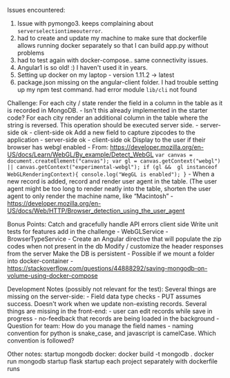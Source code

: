 Issues encountered: 
1. Issue with pymongo3. keeps complaining about `serverselectiontimeouterror`.
2. had to create and update my machine to make sure that dockerfile allows running docker separately so that I can build app.py without problems
3. had to test again with docker-compose.. same connectivity issues. 
4. Angular1 is so old! :) I haven't used it in years. 
5. Setting up docker on my laptop - version 1.11.2 -> latest
6. package.json missing on the angular-client folder. I had trouble setting up my npm test command. had error module `lib/cli` not found


Challenge:
    For each city / state render the field in a column in the table as it is recorded in MongoDB.
        - Isn't this already implemented in the starter code? 
    For each city render an additional column in the table where the string is reversed. This operation should be executed server side.
        - server-side ok
        - client-side ok
    Add a new field to capture zipcodes to the application 
        - server-side ok
        - client-side ok
    Display to the user if their browser has webgl enabled
        - From: https://developer.mozilla.org/en-US/docs/Learn/WebGL/By_example/Detect_WebGL
        ```
        var canvas = document.createElement("canvas");
        var gl = canvas.getContext("webgl") || canvas.getContext("experimental-webgl");
        if (gl &&  gl instanceof WebGLRenderingContext){
            console.log("WegGL is enabled");
        }
        ```
        - 
    When a new record is added, record and render user agent in the table. (The user agent might be too long to render neatly into the table, shorten the user agent to only render the machine name, like “Macintosh”
        - https://developer.mozilla.org/en-US/docs/Web/HTTP/Browser_detection_using_the_user_agent


Bonus Points:
    Catch and gracefully handle API errors client side 
    Write unit tests for features add in the challenge
        - WebGLService
        - BrowserTypeService
        - 
    Create an Angular directive that will populate the zip codes when not present in the db
    Modify / customize the header responses from the server
    Make the DB is persistent
        - Possible if we mount a folder into docker-container
        - https://stackoverflow.com/questions/44888292/saving-mongodb-on-volume-using-docker-compose


Development Notes (possibly not relevant for the test):
    Several things are missing on the server-side:
        - Field data type checks
        - PUT assumes success. Doesn't work when we update non-existing records. 
    Several things are missing in the front-end:
        - user can edit records while save in progress
        - no-feedback that records are being loaded in the background
        - 
    Question for team: 
        How do you manage the field names - naming convention for python is snake_case, and javascript is camelCase. Which convention is followed?

Other notes: 
startup mongodb docker:
	docker build -t mongodb .
	docker run mongodb
startup flask
startup each project separately with dockerfile runs


